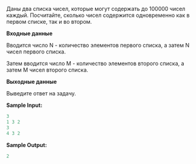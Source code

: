 Даны два списка чисел, которые могут содержать до 100000 чисел каждый. Посчитайте, сколько чисел содержится одновременно как в первом списке, так и во втором.

**Входные данные**

Вводится число N - количество элементов первого списка, а затем N чисел первого списка.

Затем вводится число M - количество элементов второго списка, а затем M чисел второго списка.

**Выходные данные**

Выведите ответ на задачу.

**Sample Input:**

```cpp
3
1 3 2
3
4 3 2
```


**Sample Output:**

```cpp
2
```


